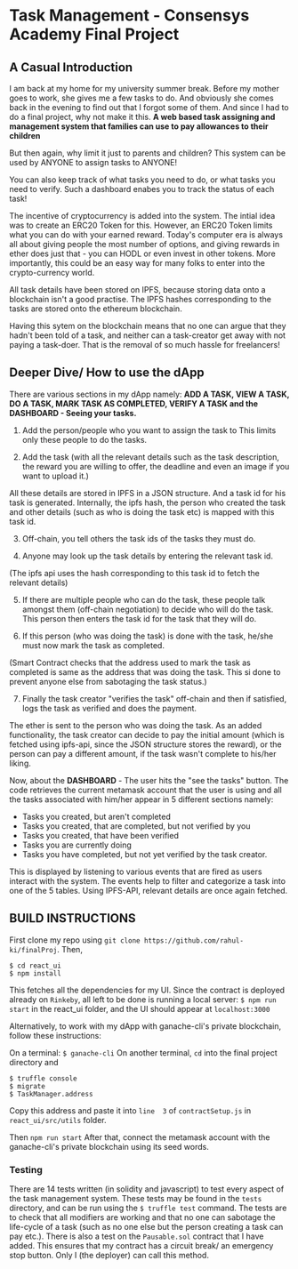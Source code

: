 # Task Management - Consensys Academy Final Project

## A Casual Introduction
I am back at my home for my university summer break. Before my mother goes to work, she gives me a few tasks to do. And obviously she comes back in the evening to find out that I forgot some of them.  And since I had to do a final project, why not make it this. **A web based task assigning and management system that families can use to pay allowances to their children** 

But then again, why limit it just to parents and children? This system can be used by ANYONE to assign tasks to ANYONE!

You can also keep track of what tasks you need to do, or what tasks you need to verify. Such a dashboard enabes you to track the status of each task!

The incentive of cryptocurrency is added into the system. The intial idea was to create an ERC20 Token for this. However, an ERC20 Token limits what you can do with your earned reward. Today's computer era is always all about giving people the most number of options, and giving rewards in ether does just that - you can HODL or even invest in other tokens. More importantly, this could be an easy way for many folks to enter into the crypto-currency world.

All task details have been stored on IPFS, because storing data onto a blockchain isn't a good practise. The IPFS hashes corresponding to the tasks are stored onto the ethereum blockchain.

Having this sytem on the blockchain means that no one can argue that they hadn't been told of a task, and neither can a task-creator get away with not paying a task-doer. That is the removal of so much hassle for freelancers!

## Deeper Dive/ How to use the dApp
There are various sections in my dApp namely: **ADD A TASK, VIEW A TASK, DO A TASK, MARK TASK AS COMPLETED, VERIFY A TASK and the DASHBOARD - Seeing your tasks.**

1. Add the person/people who you want to assign the task to
This limits only these people to do the tasks.

2. Add the task (with all the relevant details such as the task description, the reward you are willing to offer, the deadline and even an image if you want to upload it.)

All these details are stored in IPFS in a JSON structure. And a task id for his task is generated. Internally, the ipfs hash, the person who created the task and other details (such as who is doing the task etc) is mapped with this task id. 

3. Off-chain, you tell others the task ids of the tasks they must do.

4. Anyone may look up the task details by entering the relevant task id. 

(The ipfs api uses the hash corresponding to this task id to fetch the relevant details)

5. If there are multiple people who can do the task, these people talk amongst them (off-chain negotiation) to decide who will do the task. This person then enters the task id for the task that they will do.

6.  If this person (who was doing the task) is done with the task, he/she must now mark the task as completed.

(Smart Contract checks that the address used to mark the task as completed is same as the address that was doing the task. This si done to prevent anyone else from sabotaging the task status.)

7. Finally the task creator "verifies the task" off-chain and then if satisfied, logs the task as verified and does the payment. 

The ether is sent to the person who was doing the task. As an added functionality, the task creator can decide to pay the initial amount (which is fetched using ipfs-api, since the JSON structure stores the reward), or the person can pay a different amount, if the task wasn't complete to his/her liking.

Now, about the **DASHBOARD** - The user hits the "see the tasks" button. The code retrieves the current metamask account that the user is using and all the tasks associated with him/her appear in 5 different sections namely:

- Tasks you created, but aren't completed
- Tasks you created, that are completed, but not verified by you
- Tasks you created, that have been verified
- Tasks you are currently doing
- Tasks you have completed, but not yet verified by the task creator.

This is displayed by listening to various events that are fired as users interact with the system. The events help to filter and categorize a task into one of the 5 tables. Using IPFS-API, relevant details are once again fetched.

## BUILD INSTRUCTIONS

First clone my repo using `git clone https://github.com/rahul-ki/finalProj`. Then,
``` 
$ cd react_ui
$ npm install
```
This fetches all the dependencies for my UI.
Since the contract is deployed already on `Rinkeby`, all left to be done is running a local server:
`$ npm run start` in the react_ui folder, and the UI should appear at `localhost:3000`

Alternatively, to work with my dApp with ganache-cli's private blockchain, follow these instructions:

On a terminal: `$ ganache-cli`
On another terminal, `cd` into the final project directory and 
``` 
$ truffle console
$ migrate
$ TaskManager.address
```
Copy this address and paste it into `line  3` of `contractSetup.js` in `react_ui/src/utils` folder.

Then `npm run start`
After that, connect the metamask account with the ganache-cli's private blockchain using its seed words.

### Testing
There are 14 tests written (in solidity and javascript) to test every aspect of the task management system. These tests may be found in the `tests` directory, and can be run using the `$ truffle test` command. The tests are to check that all modifiers are working and that no one can sabotage the life-cycle of a task (such as no one else but the person creating a task can pay etc.). There is also a test on the `Pausable.sol` contract that I have added. This ensures that my contract has a circuit break/ an emergency stop button. Only I (the deployer) can call this method.
